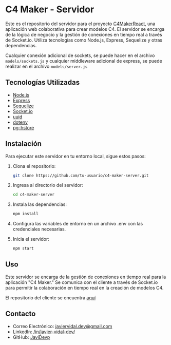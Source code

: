 # C4 Maker - Servidor

Este es el repositorio del servidor para el proyecto [C4MakerReact](https://github.com/JaviDevp/C4MakerReact), una aplicación web colaborativa para crear modelos C4. El servidor se encarga de la lógica de negocio y la gestión de conexiones en tiempo real a través de Socket.io. Utiliza tecnologías como Node.js, Express, Sequelize y otras dependencias.

Cualquier conexión adicional de sockets, se puede hacer en el archivo `models/sockets.js` y cualquier middleware adicional de express, se puede realizar en el archivo `models/server.js`

## Tecnologías Utilizadas

- [Node.js](https://nodejs.org/)
- [Express](https://expressjs.com/)
- [Sequelize](https://sequelize.org/)
- [Socket.io](https://socket.io/)
- [uuid](https://www.npmjs.com/package/uuid)
- [dotenv](https://www.npmjs.com/package/dotenv)
- [pg-hstore](https://www.npmjs.com/package/pg-hstore)

## Instalación

Para ejecutar este servidor en tu entorno local, sigue estos pasos:

1. Clona el repositorio:

   ```bash
   git clone https://github.com/tu-usuario/c4-maker-server.git
   ```

2. Ingresa al directorio del servidor:

   ```bash
   cd c4-maker-server
   ```

3. Instala las dependencias:

   ```bash
   npm install
   ```

4. Configura las variables de entorno en un archivo .env con las credenciales necesarias.

5. Inicia el servidor:

   ```bash
   npm start
   ```

## Uso

Este servidor se encarga de la gestión de conexiones en tiempo real para la aplicación "C4 Maker." Se comunica con el cliente a través de Socket.io para permitir la colaboración en tiempo real en la creación de modelos C4.

El repositorio del cliente se encuentra [aquí](https://github.com/JaviDevp/C4Maker-Server)

## Contacto

- Correo Electrónico: javiervidal.dev@gmail.com
- LinkedIn: [/in/javier-vidal-dev/](https://www.linkedin.com/in/javier-vidal-dev/)
- GitHub: [JaviDevp](https://github.com/JaviDevp)
